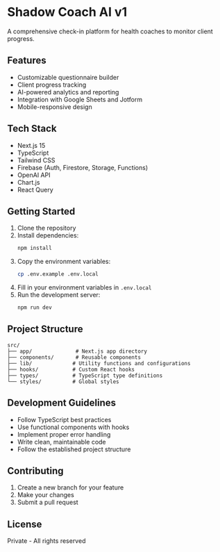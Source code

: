 # Shadow Coach AI v1

A comprehensive check-in platform for health coaches to monitor client progress.

## Features

- Customizable questionnaire builder
- Client progress tracking
- AI-powered analytics and reporting
- Integration with Google Sheets and Jotform
- Mobile-responsive design

## Tech Stack

- Next.js 15
- TypeScript
- Tailwind CSS
- Firebase (Auth, Firestore, Storage, Functions)
- OpenAI API
- Chart.js
- React Query

## Getting Started

1. Clone the repository
2. Install dependencies:
   ```bash
   npm install
   ```
3. Copy the environment variables:
   ```bash
   cp .env.example .env.local
   ```
4. Fill in your environment variables in `.env.local`
5. Run the development server:
   ```bash
   npm run dev
   ```

## Project Structure

```
src/
├── app/              # Next.js app directory
├── components/       # Reusable components
├── lib/             # Utility functions and configurations
├── hooks/           # Custom React hooks
├── types/           # TypeScript type definitions
└── styles/          # Global styles
```

## Development Guidelines

- Follow TypeScript best practices
- Use functional components with hooks
- Implement proper error handling
- Write clean, maintainable code
- Follow the established project structure

## Contributing

1. Create a new branch for your feature
2. Make your changes
3. Submit a pull request

## License

Private - All rights reserved 